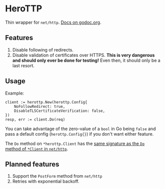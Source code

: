 # HeroTTP

Thin wrapper for `net/http`. [Docs on godoc.org](https://godoc.org/github.com/craigfurman/herottp).

## Features
1. Disable following of redirects.
1. Disable validation of certificates over HTTPS. **This is very dangerous and should
   only ever be done for testing!** Even then, it should only be a last resort.

## Usage
Example:
```
client := herottp.New(herottp.Config{
    NoFollowRedirect: true,
    DisableTLSCertificateVerification: false,
})
resp, err := client.Do(req)
```
You can take advantage of the zero-value of a `bool` in Go being `false` and pass
a default config (`herottp.Config{}`) if you don't want either feature.

The `Do` method on `*herottp.Client` has the [same signature as the `Do` method of `*Client`
in `net/http`](https://golang.org/pkg/net/http/#Client.Do).

## Planned features
1. Support the `PostForm` method from `net/http`
1. Retries with exponential backoff.
